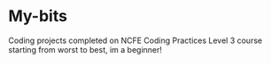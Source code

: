 # My-bits
Coding projects completed on NCFE Coding Practices Level 3 course starting from worst to best, im a beginner!
